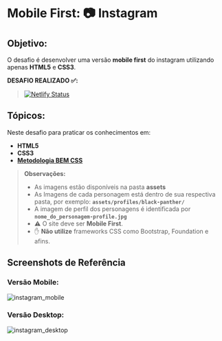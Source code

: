# Mobile First: 📷 Instagram
  
## Objetivo: 
O desafio é desenvolver uma versão **mobile first** do instagram utilizando apenas **HTML5** e **CSS3**.

 **DESAFIO REALIZADO ✅:**
>  [![Netlify Status](https://api.netlify.com/api/v1/badges/26065f6c-d35f-453f-a0ba-37ed56771c76/deploy-status)](https://segundo-desafio-codenation.netlify.com)

## Tópicos:
Neste desafio para praticar os conhecimentos em: 
- **HTML5**
- **CSS3**
- **[Metodologia BEM CSS](http://getbem.com/naming/)**

> **Observações:**
> - As imagens estão disponíveis na pasta **assets**
> - As Imagens de cada personagem está dentro de sua respectiva pasta, por exemplo: **`assets/profiles/black-panther/`**
> - A imagem de perfil dos personagens é identificada por **`nome_do_personagem-profile.jpg`**
> - ⚠️ O site deve ser **Mobile First**.
> - ✋ **Não utilize** frameworks CSS como Bootstrap, Foundation e afins.

## Screenshots de Referência
### Versão Mobile:
![instagram_mobile](https://user-images.githubusercontent.com/56850413/76451719-a01dfa80-63ae-11ea-955f-42c766f33331.PNG)

### Versão Desktop:
![instagram_desktop](https://user-images.githubusercontent.com/56850413/76451716-9f856400-63ae-11ea-8a03-cc0b3a6cb60a.PNG)






